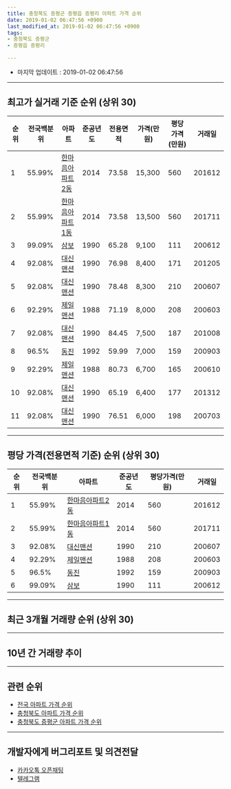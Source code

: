 ```yaml
---
title: 충청북도 증평군 증평읍 증평리 아파트 가격 순위
date: 2019-01-02 06:47:56 +0900
last_modified_at: 2019-01-02 06:47:56 +0900
tags:
- 충청북도 증평군
- 증평읍 증평리

---
```


* 마지막 업데이트 : 2019-01-02 06:47:56

---

## 최고가 실거래 기준 순위 (상위 30)


|순위|전국백분위|아파트|준공년도|전용면적|가격(만원)|평당가격(만원)|거래일|
|---|---|---|---|---|---|---|---|
|1|55.99%|[한마음아파트2동](https://search.naver.com/search.naver?query=%EC%B6%A9%EC%B2%AD%EB%B6%81%EB%8F%84+%EC%A6%9D%ED%8F%89%EA%B5%B0+%EC%A6%9D%ED%8F%89%EC%9D%8D+%EC%A6%9D%ED%8F%89%EB%A6%AC+%ED%95%9C%EB%A7%88%EC%9D%8C%EC%95%84%ED%8C%8C%ED%8A%B82%EB%8F%99)|2014|73.58|15,300|560|201612|
|2|55.99%|[한마음아파트1동](https://search.naver.com/search.naver?query=%EC%B6%A9%EC%B2%AD%EB%B6%81%EB%8F%84+%EC%A6%9D%ED%8F%89%EA%B5%B0+%EC%A6%9D%ED%8F%89%EC%9D%8D+%EC%A6%9D%ED%8F%89%EB%A6%AC+%ED%95%9C%EB%A7%88%EC%9D%8C%EC%95%84%ED%8C%8C%ED%8A%B81%EB%8F%99)|2014|73.58|13,500|560|201711|
|3|99.09%|[삼보](https://search.naver.com/search.naver?query=%EC%B6%A9%EC%B2%AD%EB%B6%81%EB%8F%84+%EC%A6%9D%ED%8F%89%EA%B5%B0+%EC%A6%9D%ED%8F%89%EC%9D%8D+%EC%A6%9D%ED%8F%89%EB%A6%AC+%EC%82%BC%EB%B3%B4)|1990|65.28|9,100|111|200612|
|4|92.08%|[대신맨션](https://search.naver.com/search.naver?query=%EC%B6%A9%EC%B2%AD%EB%B6%81%EB%8F%84+%EC%A6%9D%ED%8F%89%EA%B5%B0+%EC%A6%9D%ED%8F%89%EC%9D%8D+%EC%A6%9D%ED%8F%89%EB%A6%AC+%EB%8C%80%EC%8B%A0%EB%A7%A8%EC%85%98)|1990|76.98|8,400|171|201205|
|5|92.08%|[대신맨션](https://search.naver.com/search.naver?query=%EC%B6%A9%EC%B2%AD%EB%B6%81%EB%8F%84+%EC%A6%9D%ED%8F%89%EA%B5%B0+%EC%A6%9D%ED%8F%89%EC%9D%8D+%EC%A6%9D%ED%8F%89%EB%A6%AC+%EB%8C%80%EC%8B%A0%EB%A7%A8%EC%85%98)|1990|78.48|8,300|210|200607|
|6|92.29%|[제일맨션](https://search.naver.com/search.naver?query=%EC%B6%A9%EC%B2%AD%EB%B6%81%EB%8F%84+%EC%A6%9D%ED%8F%89%EA%B5%B0+%EC%A6%9D%ED%8F%89%EC%9D%8D+%EC%A6%9D%ED%8F%89%EB%A6%AC+%EC%A0%9C%EC%9D%BC%EB%A7%A8%EC%85%98)|1988|71.19|8,000|208|200603|
|7|92.08%|[대신맨션](https://search.naver.com/search.naver?query=%EC%B6%A9%EC%B2%AD%EB%B6%81%EB%8F%84+%EC%A6%9D%ED%8F%89%EA%B5%B0+%EC%A6%9D%ED%8F%89%EC%9D%8D+%EC%A6%9D%ED%8F%89%EB%A6%AC+%EB%8C%80%EC%8B%A0%EB%A7%A8%EC%85%98)|1990|84.45|7,500|187|201008|
|8|96.5%|[동진](https://search.naver.com/search.naver?query=%EC%B6%A9%EC%B2%AD%EB%B6%81%EB%8F%84+%EC%A6%9D%ED%8F%89%EA%B5%B0+%EC%A6%9D%ED%8F%89%EC%9D%8D+%EC%A6%9D%ED%8F%89%EB%A6%AC+%EB%8F%99%EC%A7%84)|1992|59.99|7,000|159|200903|
|9|92.29%|[제일맨션](https://search.naver.com/search.naver?query=%EC%B6%A9%EC%B2%AD%EB%B6%81%EB%8F%84+%EC%A6%9D%ED%8F%89%EA%B5%B0+%EC%A6%9D%ED%8F%89%EC%9D%8D+%EC%A6%9D%ED%8F%89%EB%A6%AC+%EC%A0%9C%EC%9D%BC%EB%A7%A8%EC%85%98)|1988|80.73|6,700|165|200610|
|10|92.08%|[대신맨션](https://search.naver.com/search.naver?query=%EC%B6%A9%EC%B2%AD%EB%B6%81%EB%8F%84+%EC%A6%9D%ED%8F%89%EA%B5%B0+%EC%A6%9D%ED%8F%89%EC%9D%8D+%EC%A6%9D%ED%8F%89%EB%A6%AC+%EB%8C%80%EC%8B%A0%EB%A7%A8%EC%85%98)|1990|65.19|6,400|177|201312|
|11|92.08%|[대신맨션](https://search.naver.com/search.naver?query=%EC%B6%A9%EC%B2%AD%EB%B6%81%EB%8F%84+%EC%A6%9D%ED%8F%89%EA%B5%B0+%EC%A6%9D%ED%8F%89%EC%9D%8D+%EC%A6%9D%ED%8F%89%EB%A6%AC+%EB%8C%80%EC%8B%A0%EB%A7%A8%EC%85%98)|1990|76.51|6,000|198|200703|


---

## 평당 가격(전용면적 기준) 순위 (상위 30)


|순위|전국백분위|아파트|준공년도|평당가격(만원)|거래일|
|---|---|---|---|---|---|
|1|55.99%|[한마음아파트2동](https://search.naver.com/search.naver?query=%EC%B6%A9%EC%B2%AD%EB%B6%81%EB%8F%84+%EC%A6%9D%ED%8F%89%EA%B5%B0+%EC%A6%9D%ED%8F%89%EC%9D%8D+%EC%A6%9D%ED%8F%89%EB%A6%AC+%ED%95%9C%EB%A7%88%EC%9D%8C%EC%95%84%ED%8C%8C%ED%8A%B82%EB%8F%99)|2014|560|201612|
|2|55.99%|[한마음아파트1동](https://search.naver.com/search.naver?query=%EC%B6%A9%EC%B2%AD%EB%B6%81%EB%8F%84+%EC%A6%9D%ED%8F%89%EA%B5%B0+%EC%A6%9D%ED%8F%89%EC%9D%8D+%EC%A6%9D%ED%8F%89%EB%A6%AC+%ED%95%9C%EB%A7%88%EC%9D%8C%EC%95%84%ED%8C%8C%ED%8A%B81%EB%8F%99)|2014|560|201711|
|3|92.08%|[대신맨션](https://search.naver.com/search.naver?query=%EC%B6%A9%EC%B2%AD%EB%B6%81%EB%8F%84+%EC%A6%9D%ED%8F%89%EA%B5%B0+%EC%A6%9D%ED%8F%89%EC%9D%8D+%EC%A6%9D%ED%8F%89%EB%A6%AC+%EB%8C%80%EC%8B%A0%EB%A7%A8%EC%85%98)|1990|210|200607|
|4|92.29%|[제일맨션](https://search.naver.com/search.naver?query=%EC%B6%A9%EC%B2%AD%EB%B6%81%EB%8F%84+%EC%A6%9D%ED%8F%89%EA%B5%B0+%EC%A6%9D%ED%8F%89%EC%9D%8D+%EC%A6%9D%ED%8F%89%EB%A6%AC+%EC%A0%9C%EC%9D%BC%EB%A7%A8%EC%85%98)|1988|208|200603|
|5|96.5%|[동진](https://search.naver.com/search.naver?query=%EC%B6%A9%EC%B2%AD%EB%B6%81%EB%8F%84+%EC%A6%9D%ED%8F%89%EA%B5%B0+%EC%A6%9D%ED%8F%89%EC%9D%8D+%EC%A6%9D%ED%8F%89%EB%A6%AC+%EB%8F%99%EC%A7%84)|1992|159|200903|
|6|99.09%|[삼보](https://search.naver.com/search.naver?query=%EC%B6%A9%EC%B2%AD%EB%B6%81%EB%8F%84+%EC%A6%9D%ED%8F%89%EA%B5%B0+%EC%A6%9D%ED%8F%89%EC%9D%8D+%EC%A6%9D%ED%8F%89%EB%A6%AC+%EC%82%BC%EB%B3%B4)|1990|111|200612|


---

## 최근 3개월 거래량 순위 (상위 30)


<div style="width:100%;">
    <canvas id="deal_count_ranking" height="250"></canvas>
</div>


<script>
new Chart(document.getElementById("deal_count_ranking"), {
    type: 'horizontalBar',
    data: {
        labels: ['동진', '삼보'],
        datasets: [{
            label: '실거래 수',
            data: [1, 1],
            borderColor: "rgba(255, 0, 128, 1)",
            backgroundColor: "rgba(255, 0, 128, 0.5)",
            fill: false,
        }]
    },
    options: {
        responsive: true,
        title: {
            display: true,
            text: '최근 3개월 거래량 순위'
        },
        tooltips: {
            mode: 'index',
            intersect: false,
            callbacks: {
                title: function(tooltipItems, data) {
                    return "실거래 수:";
                },
                label: function(tooltipItem, data) {
                    return data.labels[tooltipItem.index] + ": " + tooltipItem.xLabel;
                }
            }
        },
        hover: {
            mode: 'nearest',
            intersect: true
        },
        scales: {
            xAxes: [{
                display: true,
                scaleLabel: {
                    display: true,
                    labelString: '실거래 수'
                },
                ticks: {
                    suggestedMin: 0,
                }
            }],
            yAxes: [{
                display: true,
                ticks: {
                    autoSkip: false,
                    callback: function(value, index, values) {
                        if (value.length > 15)
                            return value.substr(0, 13) + "...";
                        else
                            return value;
                    }
                },
                scaleLabel: {
                    display: false,
                }
            }]
        }
    }
});

</script>


---

## 10년 간 거래량 추이


<div style="width:100%;">
    <canvas id="deal_progress" height="250"></canvas>
</div>

<script>
new Chart(document.getElementById("deal_progress"), {
    type: 'line',
    data: {
        labels: ['200901','200902','200903','200904','200905','200906','200907','200908','200909','200910','200911','200912','201001','201002','201003','201004','201005','201006','201007','201008','201009','201010','201011','201012','201101','201102','201103','201104','201105','201106','201107','201108','201109','201110','201111','201112','201201','201202','201203','201204','201205','201206','201207','201208','201209','201210','201211','201212','201301','201302','201303','201304','201305','201306','201307','201308','201309','201310','201311','201312','201401','201402','201403','201404','201405','201406','201407','201408','201409','201410','201411','201412','201501','201502','201503','201504','201505','201506','201507','201508','201509','201510','201511','201512','201601','201602','201603','201604','201605','201606','201607','201608','201609','201610','201611','201612','201701','201702','201703','201704','201705','201706','201707','201708','201709','201710','201711','201712','201801','201802','201803','201804','201805','201806','201807','201808','201809','201810','201811','201812','201901'],
        datasets: [{
            label: '실거래 수',
            pointRadius: 1,
            data: [0, 2, 2, 0, 2, 1, 1, 0, 1, 1, 1, 0, 0, 1, 1, 0, 0, 3, 2, 1, 0, 1, 1, 0, 1, 0, 0, 0, 0, 0, 1, 2, 1, 1, 0, 0, 1, 0, 1, 0, 2, 1, 3, 2, 2, 2, 0, 0, 1, 1, 1, 1, 3, 1, 0, 2, 0, 0, 1, 1, 0, 3, 0, 1, 0, 0, 2, 1, 3, 0, 0, 2, 0, 0, 0, 0, 5, 0, 3, 2, 1, 3, 2, 1, 0, 1, 2, 1, 0, 1, 0, 1, 0, 0, 0, 4, 0, 1, 0, 1, 0, 2, 1, 3, 2, 0, 1, 2, 1, 1, 3, 0, 2, 2, 0, 0, 1, 1, 2, 0, 0],
            borderColor: "rgba(255, 201, 14, 1)",
            backgroundColor: "rgba(255, 201, 14, 0.5)",
            fill: true,
        }]
    },
    options: {
        responsive: true,
        title: {
            display: true,
            text: '10년간 거래량 추이'
        },
        tooltips: {
            mode: 'index',
            intersect: false,
        },
        hover: {
            mode: 'nearest',
            intersect: true
        },
        scales: {
            xAxes: [{
                display: true,
                scaleLabel: {
                    display: true,
                    labelString: '년/월'
                }
            }],
            yAxes: [{
                display: true,
                ticks: {
                    suggestedMin: 0,
                },
                scaleLabel: {
                    display: true,
                    labelString: '실거래 수'
                }
            }]
        }
    }
});

</script>


---

## 관련 순위

- [전국 아파트 가격 순위](https://inasie.github.io/apt-ranking/전국)
- [충청북도 아파트 가격 순위](https://inasie.github.io/apt-ranking/충청북도)
- [충청북도 증평군 아파트 가격 순위](https://inasie.github.io/apt-ranking/충청북도-증평군)


---

## 개발자에게 버그리포트 및 의견전달

- [카카오톡 오픈채팅](https://open.kakao.com/o/gLJUAP4)
- [텔레그램](https://t.me/inasie)


